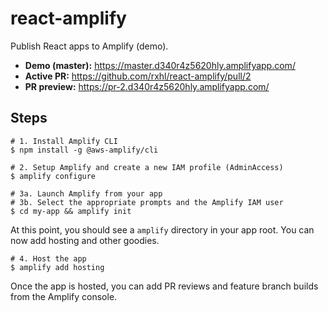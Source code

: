 # react-amplify

Publish React apps to Amplify (demo).

- **Demo (master):** https://master.d340r4z5620hly.amplifyapp.com/
- **Active PR:** https://github.com/rxhl/react-amplify/pull/2
- **PR preview:** https://pr-2.d340r4z5620hly.amplifyapp.com/

## Steps

```
# 1. Install Amplify CLI
$ npm install -g @aws-amplify/cli

# 2. Setup Amplify and create a new IAM profile (AdminAccess)
$ amplify configure

# 3a. Launch Amplify from your app
# 3b. Select the appropriate prompts and the Amplify IAM user
$ cd my-app && amplify init
```

At this point, you should see a `amplify` directory in your app root.
You can now add hosting and other goodies.

```
# 4. Host the app
$ amplify add hosting
```

Once the app is hosted, you can add PR reviews and feature branch builds from the Amplify console.
